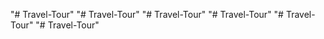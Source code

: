"# Travel-Tour" 
"# Travel-Tour" 
"# Travel-Tour" 
"# Travel-Tour" 
"# Travel-Tour" 
"# Travel-Tour" 
